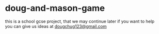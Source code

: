 # doug-and-mason-game
this is a school gcse project, that we may continue later 
if you want to help you can give us ideas at dougchug123@gmail.com
